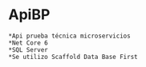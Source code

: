 # ApiBP
	*Api prueba técnica microservicios
	*Net Core 6
	*SQL Server
	*Se utilizo Scaffold Data Base First
